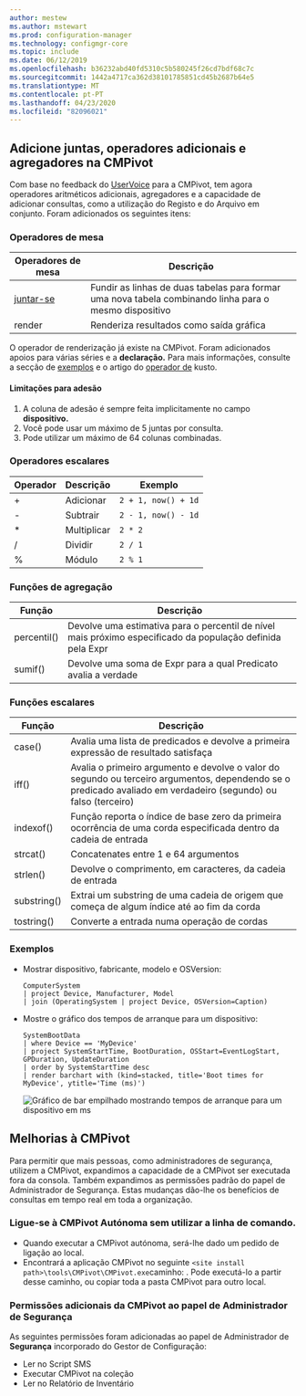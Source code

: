```yaml
---
author: mestew
ms.author: mstewart
ms.prod: configuration-manager
ms.technology: configmgr-core
ms.topic: include
ms.date: 06/12/2019
ms.openlocfilehash: b36232abd40fd5310c5b580245f26cd7bdf68c7c
ms.sourcegitcommit: 1442a4717ca362d38101785851cd45b2687b64e5
ms.translationtype: MT
ms.contentlocale: pt-PT
ms.lasthandoff: 04/23/2020
ms.locfileid: "82096021"
---
```

## <a name="add-joins-additional-operators-and-aggregators-in-cmpivot"></a><a name="bkmk_cmpivot"></a>Adicione juntas, operadores adicionais e agregadores na CMPivot
<!--4054074-->
 Com base no feedback do [UserVoice](https://configurationmanager.uservoice.com/forums/300492-ideas/suggestions/35636239-cmpivot-additional-operators-and-joins) para a CMPivot, tem agora operadores aritméticos adicionais, agregadores e a capacidade de adicionar consultas, como a utilização do Registo e do Arquivo em conjunto. Foram adicionados os seguintes itens:

### <a name="table-operators"></a>Operadores de mesa

|Operadores de mesa| Descrição|
|-----|-----|
| [juntar-se](https://docs.microsoft.com/azure/kusto/query/joinoperator)| Fundir as linhas de duas tabelas para formar uma nova tabela combinando linha para o mesmo dispositivo|
|render|Renderiza resultados como saída gráfica|

O operador de renderização já existe na CMPivot. Foram adicionados apoios para várias séries e a **declaração.** Para mais informações, consulte a secção de [exemplos](#bkmk_cmpivot-examples) e o artigo do [operador de](https://docs.microsoft.com/azure/kusto/query/joinoperator) kusto. 

#### <a name="limitations-for-joins"></a>Limitações para adesão

1. A coluna de adesão é sempre feita implicitamente no campo **dispositivo.**
1. Você pode usar um máximo de 5 juntas por consulta.
1. Pode utilizar um máximo de 64 colunas combinadas.

### <a name="scalar-operators"></a>Operadores escalares

|Operador| Descrição|Exemplo|
|-----|-----|-----|
| + | Adicionar| `2 + 1, now() + 1d`|
| - |  Subtrair| `2 - 1, now() - 1d`|
| * | Multiplicar| `2 * 2`|
| / | Dividir | `2 / 1`|
| % | Módulo | `2 % 1`

### <a name="aggregation-functions"></a>Funções de agregação

|Função| Descrição|
|-----|-----|
| percentil()| Devolve uma estimativa para o percentil de nível mais próximo especificado da população definida pela Expr|
| sumif() | Devolve uma soma de Expr para a qual Predicato avalia a verdade|

### <a name="scalar-functions"></a>Funções escalares

|Função| Descrição|
|-----|-----|
| case()| Avalia uma lista de predicados e devolve a primeira expressão de resultado satisfaça |
| iff() | Avalia o primeiro argumento e devolve o valor do segundo ou terceiro argumentos, dependendo se o predicado avaliado em verdadeiro (segundo) ou falso (terceiro)|
 | indexof() | Função reporta o índice de base zero da primeira ocorrência de uma corda especificada dentro da cadeia de entrada|
| strcat() | Concatenates entre 1 e 64 argumentos |
| strlen()| Devolve o comprimento, em caracteres, da cadeia de entrada|
| substring() | Extrai um substring de uma cadeia de origem que começa de algum índice até ao fim da corda |
| tostring() | Converte a entrada numa operação de cordas |


### <a name="examples"></a><a name="bkmk_cmpivot-examples"></a>Exemplos

- Mostrar dispositivo, fabricante, modelo e OSVersion:

   ``` Kusto
   ComputerSystem
   | project Device, Manufacturer, Model
   | join (OperatingSystem | project Device, OSVersion=Caption)
   ```

- Mostre o gráfico dos tempos de arranque para um dispositivo:

   ``` Kusto
   SystemBootData
   | where Device == 'MyDevice'
   | project SystemStartTime, BootDuration, OSStart=EventLogStart, GPDuration, UpdateDuration
   | order by SystemStartTime desc
   | render barchart with (kind=stacked, title='Boot times for MyDevice', ytitle='Time (ms)')
   ```
 
   ![Gráfico de bar empilhado mostrando tempos de arranque para um dispositivo em ms](../../media/4054074-render-using-with-statement.png)


## <a name="improvements-to-cmpivot"></a>Melhorias à CMPivot

Para permitir que mais pessoas, como administradores de segurança, utilizem a CMPivot, expandimos a capacidade de a CMPivot ser executada fora da consola. Também expandimos as permissões padrão do papel de Administrador de Segurança. Estas mudanças dão-lhe os benefícios de consultas em tempo real em toda a organização.

### <a name="connect-to-cmpivot-standalone-without-using-the-command-line"></a>Ligue-se à CMPivot Autónoma sem utilizar a linha de comando.
<!--4619340-->

- Quando executar a CMPivot autónoma, será-lhe dado um pedido de ligação ao local. 
- Encontrará a aplicação CMPivot no seguinte `<site install path>\tools\CMPivot\CMPivot.exe`caminho: . Pode executá-lo a partir desse caminho, ou copiar toda a pasta CMPivot para outro local.
 
### <a name="added-cmpivot-permissions-to-the-security-administrator-role"></a>Permissões adicionais da CMPivot ao papel de Administrador de Segurança
<!--4683130-->

As seguintes permissões foram adicionadas ao papel de Administrador de **Segurança** incorporado do Gestor de Configuração:
- Ler no Script SMS
- Executar CMPivot na coleção
- Ler no Relatório de Inventário

